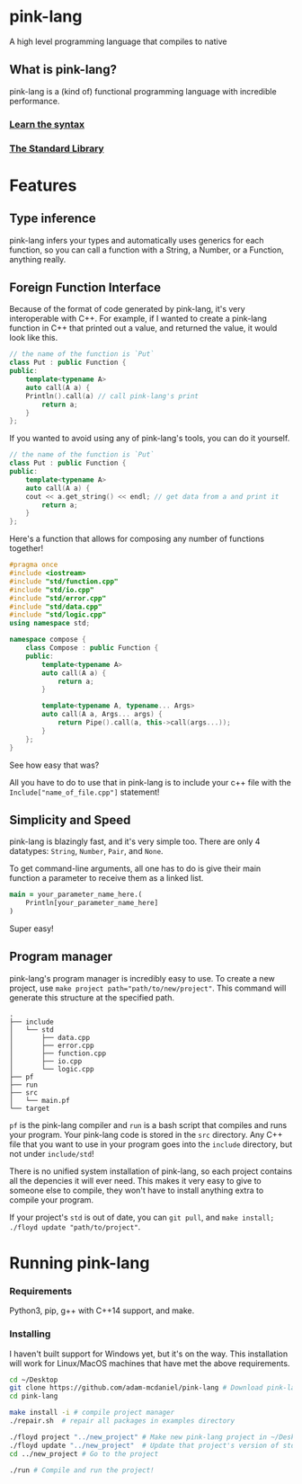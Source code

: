 # pink-lang

A high level programming language that compiles to native


## What is pink-lang?

pink-lang is a (kind of) functional programming language with incredible performance.

### [Learn the syntax](SYNTAX.md)
### [The Standard Library](STD.md)


# Features

## Type inference

pink-lang infers your types and automatically uses generics for each function, so you can call a function with a String, a Number, or a Function, anything really.

## Foreign Function Interface

Because of the format of code generated by pink-lang, it's very interoperable with C++. For example, if I wanted to create a pink-lang function in C++ that printed out a value, and returned the value, it would look like this.

```c++
// the name of the function is `Put`
class Put : public Function {
public:
    template<typename A>
    auto call(A a) {
	Println().call(a) // call pink-lang's print
        return a;
    }
};
```

If you wanted to avoid using any of pink-lang's tools, you can do it yourself.

```c++
// the name of the function is `Put`
class Put : public Function {
public:
    template<typename A>
    auto call(A a) {
	cout << a.get_string() << endl; // get data from a and print it
        return a;
    }
};
```

Here's a function that allows for composing any number of functions together!
```c++
#pragma once
#include <iostream>
#include "std/function.cpp"
#include "std/io.cpp"
#include "std/error.cpp"
#include "std/data.cpp"
#include "std/logic.cpp"
using namespace std;

namespace compose {
    class Compose : public Function {
    public:
        template<typename A>
        auto call(A a) {
            return a;
        }

        template<typename A, typename... Args>
        auto call(A a, Args... args) {
            return Pipe().call(a, this->call(args...));
        }
    };
}
```


See how easy that was?

All you have to do to use that in pink-lang is to include your c++ file with the `Include["name_of_file.cpp"]` statement!

## Simplicity and Speed

pink-lang is blazingly fast, and it's very simple too. There are only 4 datatypes: `String`, `Number`, `Pair`, and `None`.

To get command-line arguments, all one has to do is give their main function a parameter to receive them as a linked list.

```clj
main = your_parameter_name_here.(
	Println[your_parameter_name_here]
)
```

Super easy!

## Program manager

pink-lang's program manager is incredibly easy to use. To create a new project, use `make project path="path/to/new/project"`. This command will generate this structure at the specified path.

```
.
├── include
│   └── std
│       ├── data.cpp
│       ├── error.cpp
│       ├── function.cpp
│       ├── io.cpp
│       └── logic.cpp
├── pf
├── run
├── src
│   └── main.pf
└── target
```

`pf` is the pink-lang compiler and `run` is a bash script that compiles and runs your program. Your pink-lang code is stored in the `src` directory. Any C++ file that you want to use in your program goes into the `include` directory, but not under `include/std`!

There is no unified system installation of pink-lang, so each project contains all the depencies it will ever need. This makes it very easy to give to someone else to compile, they won't have to install anything extra to compile your program.

If your project's `std` is out of date, you can `git pull`, and `make install; ./floyd update "path/to/project"`.


# Running pink-lang

### Requirements

Python3, pip, g++ with C++14 support, and make.

### Installing

I haven't built support for Windows yet, but it's on the way. This installation will work for Linux/MacOS machines that have met the above requirements.

```bash
cd ~/Desktop
git clone https://github.com/adam-mcdaniel/pink-lang # Download pink-lang
cd pink-lang

make install -i # compile project manager
./repair.sh  # repair all packages in examples directory

./floyd project "../new_project" # Make new pink-lang project in ~/Desktop/new_project
./floyd update "../new_project"  # Update that project's version of std
cd ../new_project # Go to the project

./run # Compile and run the project!
```
